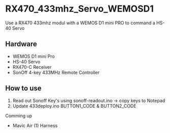 # RX470_433mhz_Servo_WEMOSD1
Use a RX470 433mhz modul with a WEMOS D1 mini PRO to command a HS-40 Servo

## Hardware

- WEMOS D1 mini Pro
- HS-40 Servo
- RX470-C Receiver
- SonOff 4-key 433MHz Remote Controller

## How to use

1. Read out Sonoff Key's using sonoff-readout.ino -> copy keys to Notepad
2. Update 433deploy.ino BUTTON1_CODE & BUTTON2_CODE

Comming up

- Mavic Air (1) Harness

